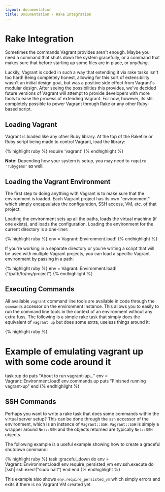 ```yaml
---
layout: documentation
title: Documentation - Rake Integration
---
```

# Rake Integration

Sometimes the commands Vagrant provides aren't enough. Maybe you need
a command that shuts down the system gracefully, or a command that makes
sure that before starting up some files are in place, or _anything_.

Luckily, Vagrant is coded in such a way that extending it via rake
tasks isn't too hard! Being completely honest, allowing for this sort of
extensibility wasn't an initial design goal, but was a positive side
effect from Vagrant's modular design. After seeing the possibilities
this provides, we've decided future versions of Vagrant will attempt to
provide developers with more tools to ease the process of extending
Vagrant. For now, however, its still completely possible to power Vagrant
through Rake or any other Ruby-based script.

## Loading Vagrant

Vagrant is loaded like any other Ruby library. At the top of the Rakefile
or Ruby script being made to control Vagrant, load the library:

{% highlight ruby %}
require 'vagrant'
{% endhighlight %}

**Note:** Depending how your system is setup, you may need to `require 'rubygems'`
as well.

## Loading the Vagrant Environment

The first step to doing anything with Vagrant is to make sure that the
environment is loaded. Each Vagrant project has its own "environment"
which simply encapsulates the configuration, SSH access, VM, etc.
of that project.

Loading the environment sets up all the paths, loads the virtual
machine (if one exists), and loads the configuration. Loading the
environment for the current directory is a one-liner:

{% highlight ruby %}
env = Vagrant::Environment.load!
{% endhighlight %}

If you're working in a separate directory or you're writing a script that
will be used with multiple Vagrant projects, you can load a specific
Vagrant environment by passing in a path:

{% highlight ruby %}
env = Vagrant::Environment.load!("/path/to/my/project")
{% endhighlight %}

## Executing Commands

All available `vagrant` command line tools are available in code through
the `commands` accessor on the environment instance. This allows you to
easily to run the command line tools in the context of an environment
without any extra fuss. The following is a simple rake task that simply
does the equivalent of `vagrant up` but does some extra, useless things
around it:

{% highlight ruby %}
# Example of emulating vagrant up with some code around it
task :up do
  puts "About to run vagrant-up..."
  env = Vagrant::Environment.load!
  env.commands.up
  puts "Finished running vagrant-up"
end
{% endhighlight %}

## SSH Commands

Perhaps you want to write a rake task that does some commands within the
virtual server setup? This can be done through the `ssh` accessor of the
environment, which is an instance of `Vagrant::SSH`. `Vagrant::SSH`
is simply a wrapper around `Net::SSH` and the objects returned are typically
`Net::SSH` objects.

The following example is a useful example showing how to create a graceful
shutdown command:

{% highlight ruby %}
task :graceful_down do
  env = Vagrant::Environment.load!
  env.require_persisted_vm
  env.ssh.execute do |ssh|
    ssh.exec!("sudo halt")
  end
end
{% endhighlight %}

This example also shows `env.require_persisted_vm` which simply errors and
exits if there is no Vagrant VM created yet.